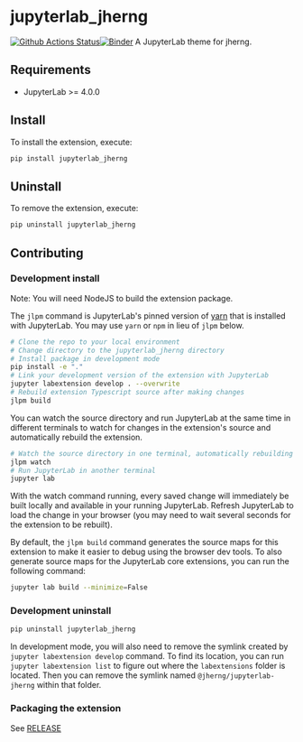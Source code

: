 # jupyterlab_jherng

[![Github Actions Status](https://github.com/hongjiaherng/jupyterlab-jherng/workflows/Build/badge.svg)](https://github.com/hongjiaherng/jupyterlab-jherng/actions/workflows/build.yml)[![Binder](https://mybinder.org/badge_logo.svg)](https://mybinder.org/v2/gh/hongjiaherng/jupyterlab-jherng/main?urlpath=lab)
A JupyterLab theme for jherng.

## Requirements

- JupyterLab >= 4.0.0

## Install

To install the extension, execute:

```bash
pip install jupyterlab_jherng
```

## Uninstall

To remove the extension, execute:

```bash
pip uninstall jupyterlab_jherng
```

## Contributing

### Development install

Note: You will need NodeJS to build the extension package.

The `jlpm` command is JupyterLab's pinned version of
[yarn](https://yarnpkg.com/) that is installed with JupyterLab. You may use
`yarn` or `npm` in lieu of `jlpm` below.

```bash
# Clone the repo to your local environment
# Change directory to the jupyterlab_jherng directory
# Install package in development mode
pip install -e "."
# Link your development version of the extension with JupyterLab
jupyter labextension develop . --overwrite
# Rebuild extension Typescript source after making changes
jlpm build
```

You can watch the source directory and run JupyterLab at the same time in different terminals to watch for changes in the extension's source and automatically rebuild the extension.

```bash
# Watch the source directory in one terminal, automatically rebuilding when needed
jlpm watch
# Run JupyterLab in another terminal
jupyter lab
```

With the watch command running, every saved change will immediately be built locally and available in your running JupyterLab. Refresh JupyterLab to load the change in your browser (you may need to wait several seconds for the extension to be rebuilt).

By default, the `jlpm build` command generates the source maps for this extension to make it easier to debug using the browser dev tools. To also generate source maps for the JupyterLab core extensions, you can run the following command:

```bash
jupyter lab build --minimize=False
```

### Development uninstall

```bash
pip uninstall jupyterlab_jherng
```

In development mode, you will also need to remove the symlink created by `jupyter labextension develop`
command. To find its location, you can run `jupyter labextension list` to figure out where the `labextensions`
folder is located. Then you can remove the symlink named `@jherng/jupyterlab-jherng` within that folder.

### Packaging the extension

See [RELEASE](RELEASE.md)
